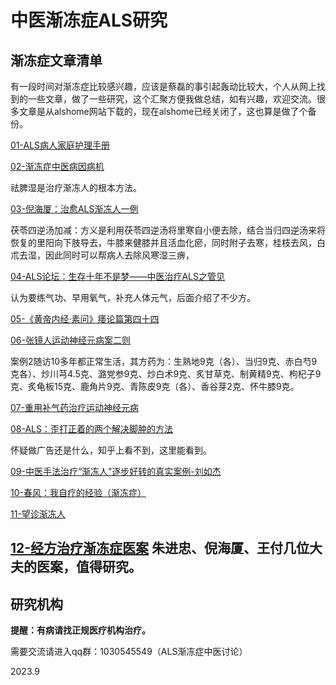 # 中医渐冻症ALS研究



## 渐冻症文章清单


有一段时间对渐冻症比较感兴趣，应该是蔡磊的事引起轰动比较大，个人从网上找到的一些文章，做了一些研究，这个汇聚方便我做总结，如有兴趣，欢迎交流。很多文章是从alshome网站下载的，现在alshome已经关闭了，这也算是做了个备份。

[01-ALS病人家庭护理手册](./渐冻症/01-ALS病人家庭护理手册.md)


[02-渐冻症中医病因病机](./渐冻症/02-渐冻症中医病因病机.md)

祛脾湿是治疗渐冻人的根本方法。

[03-倪海厦：治愈ALS渐冻人一例](./渐冻症/03-倪海厦：治愈ALS渐冻人一例.md)

茯苓四逆汤加减：方义是利用茯苓四逆汤将里寒自小便去除，结合当归四逆汤来将恢复的里阳向下肢导去，牛膝来健膝并且活血化瘀，同时附子去寒，桂枝去风，白朮去湿，因此同时可以帮病人去除风寒湿三痹，

[04-ALS论坛：生存十年不是梦——中医治疗ALS之管见](./渐冻症/04-ALS论坛：生存十年不是梦——中医治疗ALS之管见.md)

认为要练气功、早用氧气，补充人体元气，后面介绍了不少方。

[05-《黄帝内经·素问》痿论篇第四十四](./渐冻症/05-《黄帝内经·素问》痿论篇第四十四.md)

[06-张镜人运动神经元病案二则](./渐冻症/06-张镜人运动神经元病案二则.md)

案例2随访10多年都正常生活，其方药为：生熟地9克（各）、当归9克、赤白芍9克各）、炒川芎4.5克、潞党参9克、炒白术9克、炙甘草克、制黄精9克、枸杞子9克、炙龟板15克、鹿角片9克、青陈皮9克（各）、香谷芽2克、怀牛膝9克。

[07-重用补气药治疗运动神经元病](./渐冻症/07-重用补气药治疗运动神经元病.md)

[08-ALS：歪打正着的两个解决脚肿的方法](./渐冻症/08-ALS：歪打正着的两个解决脚肿的方法.md)

怀疑做广告还是什么，知乎上看不到，这里能看到。

[09-中医手法治疗“渐冻人”逐步好转的真实案例-刘如杰](./渐冻症/09-中医手法治疗“渐冻人”逐步好转的真实案例-刘如杰.md)

[10-春风：我自疗的经验（渐冻症）](./渐冻症/10-春风：我自疗的经验（渐冻症）.md)

[11-望诊渐冻人](./渐冻症/11-望诊渐冻人.md)

[12-经方治疗渐冻症医案](./渐冻症/12-经方治疗渐冻症医案.md)
朱进忠、倪海厦、王付几位大夫的医案，值得研究。
-----

## 研究机构  





**提醒：有病请找正规医疗机构治疗。**

需要交流请进入qq群：1030545549（ALS渐冻症中医讨论）

2023.9



